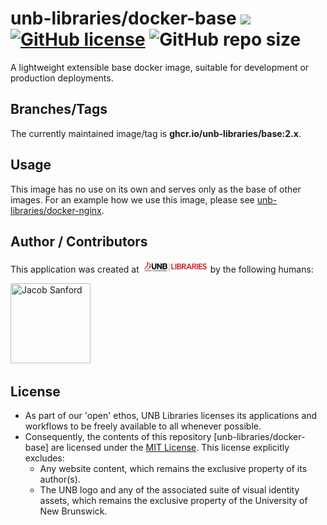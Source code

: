 # unb-libraries/docker-base  [![](https://github.com/unb-libraries/docker-base/workflows/build-test-deploy/badge.svg?branch=2.x)](https://github.com/unb-libraries/docker-base/actions?query=workflow%3Abuild-test-deploy) [![GitHub license](https://img.shields.io/github/license/unb-libraries/docker-base)](https://github.com/unb-libraries/lib.unb.ca/blob/prod/LICENSE) ![GitHub repo size](https://img.shields.io/github/repo-size/unb-libraries/docker-base?label=lean%20repo%20size)
A lightweight extensible base docker image, suitable for development or production deployments.

## Branches/Tags
The currently maintained image/tag is **ghcr.io/unb-libraries/base:2.x**.

## Usage
This image has no use on its own and serves only as the base of other images. For an example how we use this image, please see [unb-libraries/docker-nginx](https://github.com/unb-libraries/docker-nginx).

## Author / Contributors
This application was created at [![UNB Libraries](https://github.com/unb-libraries/assets/raw/master/unblibbadge.png "UNB Libraries")](https://lib.unb.ca) by the following humans:

<a href="https://github.com/JacobSanford"><img src="https://avatars.githubusercontent.com/u/244894?v=3" title="Jacob Sanford" width="128" height="128"></a>

## License
- As part of our 'open' ethos, UNB Libraries licenses its applications and workflows to be freely available to all whenever possible.
- Consequently, the contents of this repository [unb-libraries/docker-base] are licensed under the [MIT License](http://opensource.org/licenses/mit-license.html). This license explicitly excludes:
  - Any website content, which remains the exclusive property of its author(s).
  - The UNB logo and any of the associated suite of visual identity assets, which remains the exclusive property of the University of New Brunswick.

